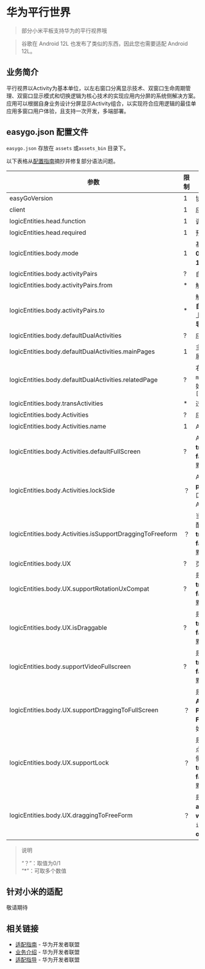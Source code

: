 # 华为平行世界

> 部分小米平板支持华为的平行视界哦

> 谷歌在 Android 12L 也发布了类似的东西，因此您也需要适配 Android 12L。

## 业务简介

平行视界以Activity为基本单位，以左右窗口分离显示技术、双窗口生命周期管理、双窗口显示模式和切换逻辑为核心技术的实现应用内分屏的系统侧解决方案。应用可以根据自身业务设计分屏显示Activity组合，以实现符合应用逻辑的最佳单应用多窗口用户体验，且支持一次开发，多端部署。

## easygo.json 配置文件

`easygo.json` 存放在 `assets` 或`assets_bin` 目录下。

以下表格从[配置指南](https://developer.huawei.com/consumer/cn/doc/development/HMSCore-Guides/config-introduction-0000001054270212)摘抄并修复部分语法问题。

| 参数 | 限制 | 描述 |
| ---- | ---- | ---- |
| easyGoVersion | 1 | 协议版本，固定值为 `1.0` |
| client | 1 | 应用包名 |
| logicEntities.head.function | 1 | 调用组件名，固定值 `magicwindow` |
| logicEntities.head.required | 1 | 预留字段，固定值 `true` |
| logicEntities.body.mode | 1 | 基础分屏模式<br>__0__：购物模式，`activityPairs`节点不生效<br>__1__：自定义模式（包括导航栏模式） |
| logicEntities.body.activityPairs | ? | 自定义模式参数，配置从 `from` 页面到 `to` 页面的分屏展示 |
| logicEntities.body.activityPairs.from | * | 触发分屏的源 Activity |
| logicEntities.body.activityPairs.to | \* | 触发分屏的目标Activity，`*`表示任意Activity<br>__自定义模式__：`[{"from"："com.xxx.ActivityA", "to"："com.xxx.ActivityB"}]` 表示A上启动B，触发分屏（A左B右）<br>__导航栏模式__：`[{"from"："com.xxx.ActivityA", "to"："*"}]` |
| logicEntities.body.defaultDualActivities | ? | 应用冷启动默认打开首页双屏配置 |
| logicEntities.body.defaultDualActivities.mainPages | 1 | 主页面 Activity，可以有多个，分号隔开<br>展开态时冷启动应用打开此页面时，系统在右屏自动启动 `relatedPage` 页面 |
| logicEntities.body.defaultDualActivities.relatedPage | ? | 右屏默认展示页面 Activity<br>`mainPages` 和 `relatedPage` 只能配置1对，需要具体的 Activity 名，不支持通配符<br>如: `[{"mainPages":"com.xxx.MainActivity","relatedPage":"com.xxx.EmptyActivity"}]` |
| logicEntities.body.transActivities | * | 过渡页面列表 | 如 `["com.xxx.ActivityD","com.xxx.ActivityE","com.xxx.ActivityF"]` |
| logicEntities.body.Activities | ? | 应用关键 Activity 属性列表 |
| logicEntities.body.Activities.name | 1 | Activity 组件名 |
| logicEntities.body.Activities.defaultFullScreen | ? | Activity 是否支持默认以全屏启动<br>__true__：支持<br>__false__：不支持<br>默认为 `false` |
| logicEntities.body.Activities.lockSide | ？ | Activity 锁定方式，当前仅支持锁定在 primary 侧<br>__primary__：锁定在主界面那一侧，锁定后，另一侧启动新的 Activity 时不会轻易平推窗口过来，除非推过来的窗口也是 __primary__ 锁定窗口(典型场景：直播购物场景，将直播 Activity 配置成锁定)。
| logicEntities.body.Activities.isSupportDraggingToFreeform | ？ | 当前 Activity 是否支持拖出到悬浮窗，当 `logicEntities.body.UX.draggingToFreeForm` 配置为 `window` 时生效。<br>__true__：支持<br>__false__：不支持<br>默认为 `false` |
| logicEntities.body.UX | ? | 页面 UX 控制配置 |
| logicEntities.body.UX.supportRotationUxCompat | ? | 是否开启窗口缩放，用于提高转屏应用UX显示兼容性<br>__true__：支持<br>__false__：不支持<br>默认为 `false` ，仅针对平板产品生效 |
| logicEntities.body.UX.isDraggable | ? | 是否支持分屏窗口拖动<br>__true__：支持<br>__false__：不支持<br>默认为 `false` ，仅针对平板产品生效 |
| logicEntities.body.supportVideoFullscreen | ? | 是否支持视频全屏<br>__true__：支持<br>__false__：不支持<br>默认为 `true` ，仅针对平板产品生效 |
| logicEntities.body.UX.supportDraggingToFullScreen | ？ | 是否支持在分屏和全屏之间拖动切换<br>__ALL__：所有设备上支持此功能<br>__PAD__: 仅平板产品上支持此功能<br>__FOLD__: 仅折叠屏上支持此功能<br>如果支持多个产品，可以用 `|` 进行分割，例如想在折叠屏和平板上同时支持，则配置为 `PAD|FOLD` |
| logicEntities.body.UX.supportLock | ？ | 是否支持应用内用户锁定功能，配置为 `true` 后，双窗口显示状态会显示锁定按钮，用户点击后可以进行锁定和解锁操作，锁定后，左右窗口不再关联，即左侧打开新窗口在左侧显示，右侧打开新窗口在右侧显示。<br>__true__：支持锁定<br>__false__：不支持<br>默认为 `false` |
| logicEntities.body.UX.draggingToFreeForm | ？ | 是否支持应用内 Activity 拖出到悬浮窗。<br>__app__：应用内所有 Activity 均支持拖出到悬浮窗<br>__window__：只有在 `logicEntities.body.Activities` 中配置了`isSupportDraggingToFreeform` 为 `true` 的 Activity 才支持拖出到悬浮窗<br>__off__: 关闭应用的拖出到悬浮窗功能 |

> 说明
>
>“？”：取值为0/1<br>
>“*”：可取多个数值

## 针对小米的适配

敬请期待

## 相关链接

* [适配指南](https://developer.huawei.com/consumer/cn/doc/development/HMSCore-Guides/config-introduction-0000001054270212) - 华为开发者联盟
* [业务介绍](https://developer.huawei.com/consumer/cn/doc/development/HMSCore-Guides/introduction-0000001051507626) - 华为开发者联盟
* [适配指导](https://developer.huawei.com/consumer/cn/doc/development/HMSCore-Guides/adaptation-guidance-0000001054031462) - 华为开发者联盟


